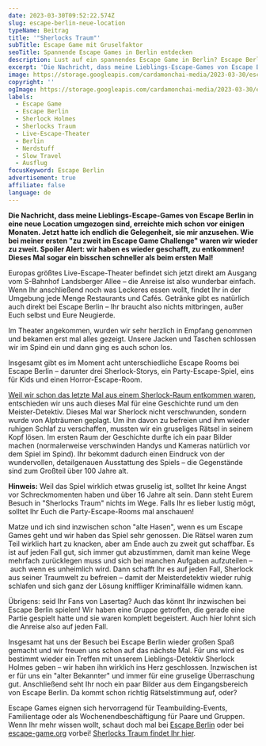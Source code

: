 ```yaml
---
date: 2023-03-30T09:52:22.574Z
slug: escape-berlin-neue-location
typeName: Beitrag
title: '"Sherlocks Traum"'
subTitle: Escape Game mit Gruselfaktor
seoTitle: Spannende Escape Games in Berlin entdecken
description: Lust auf ein spannendes Escape Game in Berlin? Escape Berlin wartet Euch auf! Mit spannenden Räumen von Party bis Horror!
excerpt: 'Die Nachricht, dass meine Lieblings-Escape-Games von Escape Berlin in eine neue Location umgezogen sind, erreichte mich schon vor einigen Monaten. Jetzt hatte ich endlich die Gelegenheit, sie mir anzusehen. Wie bei meiner ersten "zu zweit im Escape Game Challenge" waren wir wieder zu zweit. Spoiler Alert: wir haben es wieder geschafft, zu entkommen! Dieses Mal sogar ein bisschen schneller, als beim ersten Mal!'
image: https://storage.googleapis.com/cardamonchai-media/2023-03-30/escape-berlin-jpg-imagine-08f888_2a786a_1024_768/640.webp
copyright: ''
ogImage: https://storage.googleapis.com/cardamonchai-media/2023-03-30/escape-berlin-og-jpg-imagine-181818_6a5a74_1200_628/640.webp
labels:
  - Escape Game
  - Escape Berlin
  - Sherlock Holmes
  - Sherlocks Traum
  - Live-Escape-Theater
  - Berlin
  - Nerdstuff
  - Slow Travel
  - Ausflug
focusKeyword: Escape Berlin
advertisement: true
affiliate: false
language: de
---
```


**Die Nachricht, dass meine Lieblings-Escape-Games von Escape Berlin in eine neue Location umgezogen sind, erreichte mich schon vor einigen Monaten. Jetzt hatte ich endlich die Gelegenheit, sie mir anzusehen. Wie bei meiner ersten "zu zweit im Escape Game Challenge" waren wir wieder zu zweit. Spoiler Alert: wir haben es wieder geschafft, zu entkommen! Dieses Mal sogar ein bisschen schneller als beim ersten Mal!**

Europas größtes Live-Escape-Theater befindet sich jetzt direkt am Ausgang vom S-Bahnhof Landsberger Allee – die Anreise ist also wunderbar einfach. Wenn Ihr anschließend noch was Leckeres essen wollt, findet Ihr in der Umgebung jede Menge Restaurants und Cafés. Getränke gibt es natürlich auch direkt bei Escape Berlin – Ihr braucht also nichts mitbringen, außer Euch selbst und Eure Neugierde.

Im Theater angekommen, wurden wir sehr herzlich in Empfang genommen und bekamen erst mal alles gezeigt. Unsere Jacken und Taschen schlossen wir im Spind ein und dann ging es auch schon los.

Insgesamt gibt es im Moment acht unterschiedliche Escape Rooms bei Escape Berlin – darunter drei Sherlock-Storys, ein Party-Escape-Spiel, eins für Kids und einen Horror-Escape-Room.

[Weil wir schon das letzte Mal aus einem Sherlock-Raum entkommen waren](/2020/03/zu-zweit-im-escape-room/), entschieden wir uns auch dieses Mal für eine Geschichte rund um den Meister-Detektiv. Dieses Mal war Sherlock nicht verschwunden, sondern wurde von Alpträumen geplagt. Um ihn davon zu befreien und ihm wieder ruhigen Schlaf zu verschaffen, mussten wir ein gruseliges Rätsel in seinem Kopf lösen. Im ersten Raum der Geschichte durfte ich ein paar Bilder machen (normalerweise verschwinden Handys und Kameras natürlich vor dem Spiel im Spind). Ihr bekommt dadurch einen Eindruck von der wundervollen, detailgenauen Ausstattung des Spiels – die Gegenstände sind zum Großteil über 100 Jahre alt.

<Gallery name="escape-berlin-2023-1" />

**Hinweis:** Weil das Spiel wirklich etwas gruselig ist, solltet Ihr keine Angst vor Schreckmomenten haben und über 16 Jahre alt sein. Dann steht Eurem Besuch in "Sherlocks Traum" nichts im Wege. Falls Ihr es lieber lustig mögt, solltet Ihr Euch die Party-Escape-Rooms mal anschauen!

Matze und ich sind inzwischen schon "alte Hasen", wenn es um Escape Games geht und wir haben das Spiel sehr genossen. Die Rätsel waren zum Teil wirklich hart zu knacken, aber am Ende auch zu zweit gut schaffbar. Es ist auf jeden Fall gut, sich immer gut abzustimmen, damit man keine Wege mehrfach zurücklegen muss und sich bei manchen Aufgaben aufzuteilen – auch wenn es unheimlich wird. Dann schafft Ihr es auf jeden Fall, Sherlock aus seiner Traumwelt zu befreien – damit der Meisterdetektiv wieder ruhig schlafen und sich ganz der Lösung kniffliger Kriminalfälle widmen kann.

Übrigens: seid Ihr Fans von Lasertag? Auch das könnt Ihr inzwischen bei Escape Berlin spielen! Wir haben eine Gruppe getroffen, die gerade eine Partie gespielt hatte und sie waren komplett begeistert. Auch hier lohnt sich die Anreise also auf jeden Fall.

Insgesamt hat uns der Besuch bei Escape Berlin wieder großen Spaß gemacht und wir freuen uns schon auf das nächste Mal. Für uns wird es bestimmt wieder ein Treffen mit unserem Lieblings-Detektiv Sherlock Holmes geben – wir haben ihn wirklich ins Herz geschlossen. Inzwischen ist er für uns ein "alter Bekannter" und immer für eine gruselige Überraschung gut. Anschließend seht Ihr noch ein paar Bilder aus dem Eingangsbereich von Escape Berlin. Da kommt schon richtig Rätselstimmung auf, oder?

Escape Games eignen sich hervorragend für Teambuilding-Events, Familientage oder als Wochenendbeschäftigung für Paare und Gruppen. Wenn Ihr mehr wissen wollt, schaut doch mal bei [Escape Berlin](https://www.escape-berlin.de/de/) oder bei [escape-game.org](https://www.escape-game.org/city/escape/) vorbei! [Sherlocks Traum findet Ihr hier](https://www.escape-berlin.de/de/live/11-sherlocks_traum/).

<Gallery name="escape-berlin-2023-2" />
